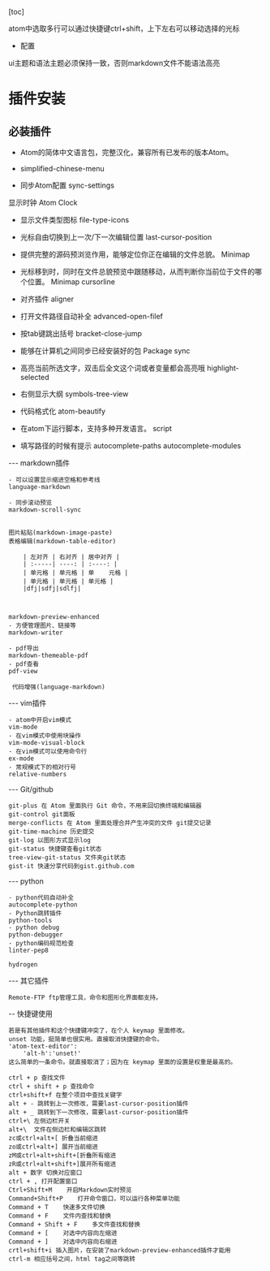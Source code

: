 [toc]

atom中选取多行可以通过快捷键ctrl+shift，上下左右可以移动选择的光标

- 配置

ui主题和语法主题必须保持一致，否则markdown文件不能语法高亮

# 插件安装
## 必装插件

- Atom的简体中文语言包，完整汉化，兼容所有已发布的版本Atom。
- simplified-chinese-menu

- 同步Atom配置
  sync-settings

 显示时钟
  Atom Clock

- 显示文件类型图标
file-type-icons

- 光标自由切换到上一次/下一次编辑位置
last-cursor-position

- 提供完整的源码预浏览作用，能够定位你正在编辑的文件总貌。
Minimap

- 光标移到时，同时在文件总貌预览中跟随移动，从而判断你当前位于文件的哪个位置。
Minimap cursorline





- 对齐插件
  aligner

- 打开文件路径自动补全
advanced-open-filef

- 按tab键跳出括号
bracket-close-jump

- 能够在计算机之间同步已经安装好的包
Package sync



- 高亮当前所选文字，双击后全文这个词或者变量都会高亮哦
highlight-selected

- 右侧显示大纲
symbols-tree-view

- 代码格式化
atom-beautify
- 在atom下运行脚本，支持多种开发语言。
script
- 填写路径的时候有提示
autocomplete-paths
autocomplete-modules

--- markdown插件

```
- 可以设置显示缩进空格和参考线
language-markdown

- 同步滚动预览
markdown-scroll-sync


图片粘贴(markdown-image-paste)
表格编辑(markdown-table-editor)

    | 左对齐 | 右对齐 | 居中对齐 |
    | :-----| ----: | :----: |
    | 单元格 | 单元格 | 单    元格 |
    | 单元格 | 单元格 | 单元格 |
    |dfj|sdfj|sdlfj|    



markdown-preview-enhanced
- 方便管理图片、链接等
markdown-writer

- pdf导出
markdown-themeable-pdf
- pdf查看
pdf-view

 代码增强(language-markdown)
```

--- vim插件

```
- atom中开启vim模式
vim-mode
- 在vim模式中使用块操作
vim-mode-visual-block
- 在vim模式可以使用命令行
ex-mode
- 常规模式下的相对行号
relative-numbers
```


--- Git/github

```
git-plus 在 Atom 里面执行 Git 命令，不用来回切换终端和编辑器
git-control git面板
merge-conflicts 在 Atom 里面处理合并产生冲突的文件 git提交记录
git-time-machine 历史提交
git-log 以图形方式显示log
git-status 快捷键查看git状态
tree-view-git-status 文件夹git状态
gist-it 快速分享代码到gist.github.com
```

--- python

```
- python代码自动补全
autocomplete-python
- Python跳转插件
python-tools
- python debug
python-debugger
- python编码规范检查
linter-pep8

hydrogen
```

--- 其它插件

```
Remote-FTP ftp管理工具，命令和图形化界面都支持。
```

-- 快捷键使用

```
若是有其他插件和这个快捷键冲突了，在个人 keymap 里面修改。
unset 功能，挺简单也很实用。直接取消快捷键的命令。
'atom-text-editor':
    'alt-h':'unset!'
这么简单的一条命令。就直接取消了；因为在 keymap 里面的设置是权重是最高的。

ctrl + p 查找文件
ctrl + shift + p 查找命令
ctrl+shift+f 在整个项目中查找关键字
alt + - 跳转到上一次修改，需要last-cursor-position插件
alt + _ 跳转到下一次修改，需要last-cursor-position插件
ctrl+\ 左侧边栏开关
alt+\  文件在侧边栏和编辑区跳转
zc或ctrl+alt+[ 折叠当前缩进
zo或ctrl+alt+] 展开当前缩进
zM或ctrl+alt+shift+[折叠所有缩进
zR或ctrl+alt+shift+]展开所有缩进
alt + 数字 切换对应窗口
ctrl + , 打开配置窗口
Ctrl+Shift+M    开启Markdown实时预览
Command+Shift+P    打开命令窗口，可以运行各种菜单功能
Command + T    快速多文件切换
Command + F    文件内查找和替换
Command + Shift + F    多文件查找和替换
Command + [    对选中内容向左缩进
Command + ]    对选中内容向右缩进
crtl+shift+i 插入图片，在安装了markdown-preview-enhanced插件才能用
ctrl-m 相应括号之间，html tag之间等跳转
```
